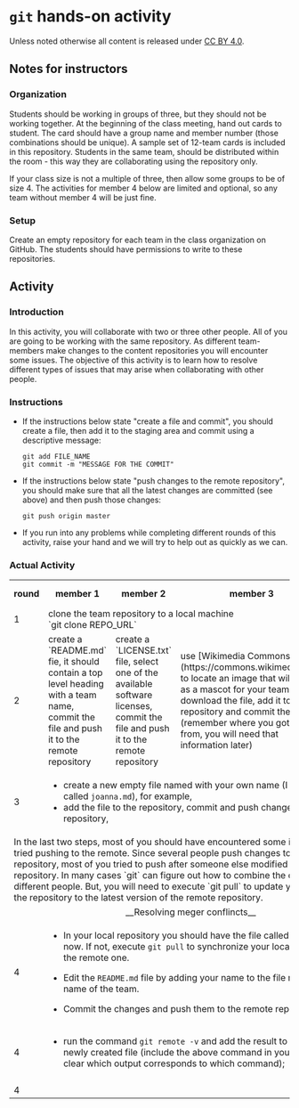 # `git` hands-on activity


Unless noted otherwise all content is released under [CC BY 4.0](https://creativecommons.org/licenses/by/4.0/).


## Notes for instructors

### Organization

Students should be working in groups of three, but they should not be working together. At the beginning of the class meeting, hand out cards to student. The card should have  a group name and member number (those combinations should be unique). A sample
set of 12-team cards is included in this repository.
Students in the same team, should be distributed within the room - this way they are collaborating using the repository only.

If your class size is not a multiple of three, then allow some groups to be of size 4. The activities for member 4 below are
limited and optional, so any team without member 4 will be just fine.

### Setup

Create an empty repository for each team in the class organization on GitHub. The students should have permissions to write to these repositories.



## Activity

### Introduction
In this activity, you will collaborate with two or three other people. All of you are going
to be working with the same repository.
As different team-members make changes to the content repositories you will encounter some
issues. The objective of this activity is to learn how to resolve different types of issues
that may arise when collaborating with other people.

### Instructions

- If the instructions below state "create a file and commit", you should create a file, then
add it to the staging area and commit using a descriptive message:

  ```
  git add FILE_NAME
  git commit -m "MESSAGE FOR THE COMMIT"
  ```
- If the instructions below state "push changes to the remote repository", you should make sure that all the latest changes are committed (see above) and then push those changes:  

  ```
  git push origin master
  ```

- If you run into any problems while completing different rounds of this activity, raise
your hand and we will try to help out as quickly as we can.

### Actual Activity

<table>
<tr> <th>round</th><th> member 1</th><th>  member 2</th><th>  member 3 </th><th>  member 4 </th> </tr>
<tr>
<td>1 </td>
<td colspan=4>  clone the team repository to a local machine<br>
`git clone REPO_URL` </td>
</tr>
<tr>
<td>2 </td>
<td > create a `README.md` fie, it should contain a top level heading with a team name, commit the file and push it to the remote repository  </td>
<td> create a `LICENSE.txt` file, select one of the available software licenses, commit the file and push it to the remote repository  </td>
<td> use [Wikimedia Commons](https://commons.wikimedia.org/) to locate an image that will serve as a mascot for your team; download the file, add it to the repository and commit the file, (remember where you got the file from, you will need that information later) </td>
<td> </td>
</tr>
<tr>
<td>3 </td>
<td colspan=4>

- create a new empty file named with your own name (I would create a file called `joanna.md`), for example, <br>
- add the file to the repository, commit and push changes to the remote repository,

</td>
</tr>
<tr>

<td colspan=5>
In the last two steps, most of you should have encountered some issues when you tried pushing to the remote.
Since several people push changes to the same repository, most of you tried to push after someone else modified that remote repository. In many cases `git` can figure out how to combine
the changes made by different people. But, you will need to execute `git pull` to update
your local copy of the repository to the latest version of the remote repository.
</td>
</tr>

<tr>
<td colspan=5 align=center>
__Resolving meger conflincts__
</td>
</tr>

<tr>
<td>4 </td>
<td colspan=4>

- In your local repository you should have the file called <code>README.md</code> right now. If not,
execute `git pull` to synchronize your local repository with the remote one. <br>

- Edit the `README.md` file by adding your name to the file right below the name of the
team.  <br>

- Commit the changes and push them to the remote repository.  <br>

</td>

</tr>

<tr>
<td>4 </td>
<td colspan=4>

- run the command `git remote -v` and add the result to the body of the newly created file (include the above command in your file so that it is clear which output corresponds to which command);

</td>
</tr>



<tr>
<td> </td>
<td>

</td>
<td>

</td>
<td>

</td>
<td>

</td>

</tr>




<tr>
<td>4 </td>
<td colspan=4>

</td>

</tr>


</table>
